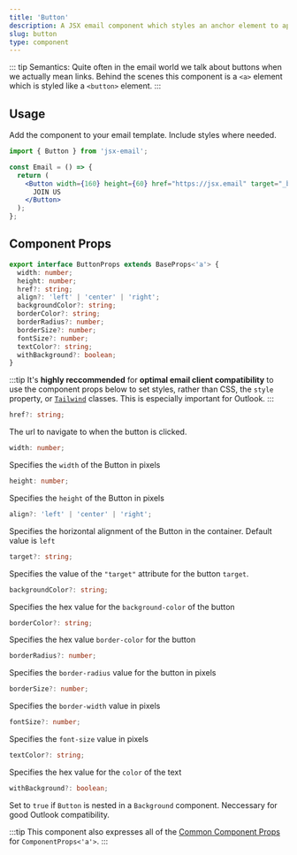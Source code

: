 ```yaml
---
title: 'Button'
description: A JSX email component which styles an anchor element to appear as a button
slug: button
type: component
---
```


<!--@include: @/include/header.md-->

::: tip
Semantics: Quite often in the email world we talk about buttons when we actually mean links. Behind the scenes this component is a `<a>` element which is styled like a `<button>` element.
:::

<!--@include: @/include/install.md-->

## Usage

Add the component to your email template. Include styles where needed.

```jsx
import { Button } from 'jsx-email';

const Email = () => {
  return (
    <Button width={160} height={60} href="https://jsx.email" target="_blank">
      JOIN US
    </Button>
  );
};
```

## Component Props

```ts
export interface ButtonProps extends BaseProps<'a'> {
  width: number;
  height: number;
  href?: string;
  align?: 'left' | 'center' | 'right';
  backgroundColor?: string;
  borderColor?: string;
  borderRadius?: number;
  borderSize?: number;
  fontSize?: number;
  textColor?: string;
  withBackground?: boolean;
}
```

:::tip
It's **highly reccommended** for **optimal email client compatibility** to use the component props below to set styles, rather than CSS, the `style` property, or [`Tailwind`](/docs/components/tailwind) classes. This is especially important for Outlook.
:::

```ts
href?: string;
```

The url to navigate to when the button is clicked.

```ts
width: number;
```

Specifies the `width` of the Button in pixels

```ts
height: number;
```

Specifies the `height` of the Button in pixels

```ts
align?: 'left' | 'center' | 'right';
```

Specifies the horizontal alignment of the Button in the container. Default value is `left`

```ts
target?: string;
```

Specifies the value of the `"target"` attribute for the button `target`.

```ts
backgroundColor?: string;
```

Specifies the hex value for the `background-color` of the button

```ts
borderColor?: string;
```

Specifies the hex value `border-color` for the button

```ts
borderRadius?: number;
```

Specifies the `border-radius` value for the button in pixels

```ts
borderSize?: number;
```

Specifies the `border-width` value in pixels

```ts
fontSize?: number;
```

Specifies the `font-size` value in pixels

```ts
textColor?: string;
```

Specifies the hex value for the `color` of the text

```ts
withBackground?: boolean;
```

Set to `true` if `Button` is nested in a `Background` component. Neccessary for good Outlook compatibility.

:::tip
This component also expresses all of the [Common Component Props](https://react.dev/reference/react-dom/components/common) for `ComponentProps<'a'>`.
:::
